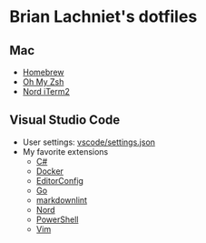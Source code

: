 # Brian Lachniet's dotfiles

## Mac

- [Homebrew](https://brew.sh/)
- [Oh My Zsh](https://ohmyz.sh/)
- [Nord iTerm2](https://github.com/arcticicestudio/nord-iterm2)

## Visual Studio Code

- User settings: [vscode/settings.json](./vscode/settings.json)
- My favorite extensions
    - [C#](https://marketplace.visualstudio.com/items?itemName=ms-vscode.csharp)
    - [Docker](https://marketplace.visualstudio.com/items?itemName=ms-azuretools.vscode-docker)
    - [EditorConfig](https://marketplace.visualstudio.com/items?itemName=EditorConfig.EditorConfig)
    - [Go](https://marketplace.visualstudio.com/items?itemName=ms-vscode.Go)
    - [markdownlint](https://marketplace.visualstudio.com/items?itemName=DavidAnson.vscode-markdownlint)
    - [Nord](https://marketplace.visualstudio.com/items?itemName=arcticicestudio.nord-visual-studio-code)
    - [PowerShell](https://marketplace.visualstudio.com/items?itemName=ms-vscode.PowerShell)
    - [Vim](https://marketplace.visualstudio.com/items?itemName=vscodevim.vim)
